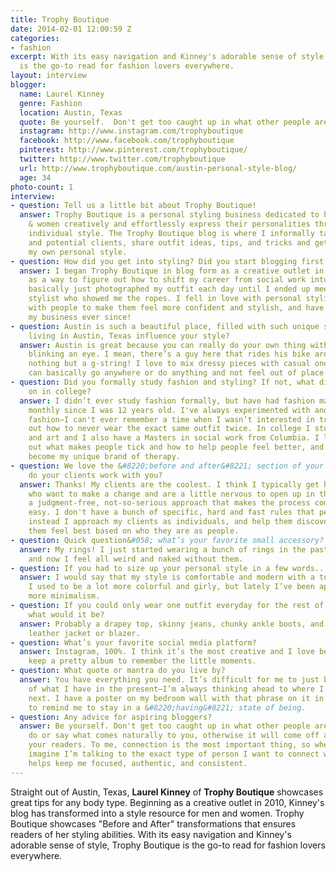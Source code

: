 ```yaml
---
title: Trophy Boutique
date: 2014-02-01 12:00:59 Z
categories:
- fashion
excerpt: With its easy navigation and Kinney's adorable sense of style, Trophy Boutique
  is the go-to read for fashion lovers everywhere.
layout: interview
blogger:
  name: Laurel Kinney
  genre: Fashion
  location: Austin, Texas
  quote: Be yourself.  Don't get too caught up in what other people are doing.
  instagram: http://www.instagram.com/trophyboutique
  facebook: http://www.facebook.com/trophyboutique
  pinterest: http://www.pinterest.com/trophyboutique/
  twitter: http://www.twitter.com/trophyboutique
  url: http://www.trophyboutique.com/austin-personal-style-blog/
  age: 34
photo-count: 1
interview:
- question: Tell us a little bit about Trophy Boutique!
  answer: Trophy Boutique is a personal styling business dedicated to helping men
    & women creatively and effortlessly express their personalities through their
    individual style. The Trophy Boutique blog is where I informally talk to my clients
    and potential clients, share outfit ideas, tips, and tricks and get to express
    my own personal style.
- question: How did you get into styling? Did you start blogging first, or vice versa?
  answer: I began Trophy Boutique in blog form as a creative outlet in 2010. It began
    as a way to figure out how to shift my career from social work into fashion. I
    basically just photographed my outfit each day until I ended up meeting a personal
    stylist who showed me the ropes. I fell in love with personal styling, working
    with people to make them feel more confident and stylish, and have been building
    my business ever since!
- question: Austin is such a beautiful place, filled with such unique style. How does
    living in Austin, Texas influence your style?
  answer: Austin is great because you can really do your own thing without anyone
    blinking an eye. I mean, there’s a guy here that rides his bike around town in
    nothing but a g-string! I love to mix dressy pieces with casual ones so that you
    can basically go anywhere or do anything and not feel out of place.
- question: Did you formally study fashion and styling? If not, what did you focus
    on in college?
  answer: I didn’t ever study fashion formally, but have had fashion magazines delivered
    monthly since I was 12 years old. I've always experimented with and had fun with
    fashion—I can't ever remember a time when I wasn’t interested in trying to figure
    out how to never wear the exact same outfit twice. In college I studied psychology
    and art and I also have a Masters in social work from Columbia. I love figuring
    out what makes people tick and how to help people feel better, and styling has
    become my unique brand of therapy.
- question: We love the &#8220;before and after&#8221; section of your website. Why
    do your clients work with you?
  answer: Thanks! My clients are the coolest. I think I typically get hired by people
    who want to make a change and are a little nervous to open up in this way. I offer
    a judgment-free, not-so-serious approach that makes the process comfortable and
    easy. I don't have a bunch of specific, hard and fast rules that people must follow,
    instead I approach my clients as individuals, and help them discover what makes
    them feel best based on who they are as people.
- question: Quick question&#058; what’s your favorite small accessory?
  answer: My rings! I just started wearing a bunch of rings in the past few years
    and now I feel all weird and naked without them.
- question: If you had to size up your personal style in a few words...
  answer: I would say that my style is comfortable and modern with a touch of androgyny.
    I used to be a lot more colorful and girly, but lately I’ve been appreciating
    more minimalism.
- question: If you could only wear one outfit everyday for the rest of your life,
    what would it be?
  answer: Probably a drapey top, skinny jeans, chunky ankle boots, and a structured
    leather jacket or blazer.
- question: What’s your favorite social media platform?
  answer: Instagram, 100%. I think it’s the most creative and I love being able to
    keep a pretty album to remember the little moments.
- question: What quote or mantra do you live by?
  answer: You have everything you need. It’s difficult for me to just be appreciative
    of what I have in the present—I’m always thinking ahead to where I want to go
    next. I have a poster on my bedroom wall with that phrase on it in giant letters
    to remind me to stay in a &#8220;having&#8221; state of being.
- question: Any advice for aspiring bloggers?
  answer: Be yourself. Don't get too caught up in what other people are doing. Only
    do or say what comes naturally to you, otherwise it will come off as phony to
    your readers. To me, connection is the most important thing, so when I post, I
    imagine I’m talking to the exact type of person I want to connect with, and that
    helps keep me focused, authentic, and consistent.
---
```


Straight out of Austin, Texas, **Laurel Kinney** of **Trophy Boutique** showcases great tips for any body type. Beginning as a creative outlet in 2010, Kinney's blog has transformed into a style resource for men and women. Trophy Boutique showcases "Before and After" transformations that ensures readers of her styling abilities. With its easy navigation and Kinney's adorable sense of style, Trophy Boutique is the go-to read for fashion lovers everywhere.